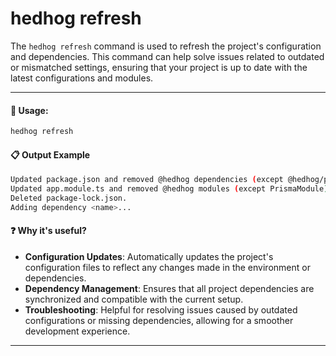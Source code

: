# hedhog refresh

The `hedhog refresh` command is used to refresh the project's configuration and dependencies. This command can help solve issues related to outdated or mismatched settings, ensuring that your project is up to date with the latest configurations and modules.

---

#### 🚀 Usage:

```bash
hedhog refresh
```

#### 📋 Output Example

```bash
Updated package.json and removed @hedhog dependencies (except @hedhog/prisma).
Updated app.module.ts and removed @hedhog modules (except PrismaModule).
Deleted package-lock.json.
Adding dependency <name>...
```

#### ❓ Why it's useful?

- **Configuration Updates**: Automatically updates the project's configuration files to reflect any changes made in the environment or dependencies.
- **Dependency Management**: Ensures that all project dependencies are synchronized and compatible with the current setup.
- **Troubleshooting**: Helpful for resolving issues caused by outdated configurations or missing dependencies, allowing for a smoother development experience.

---
